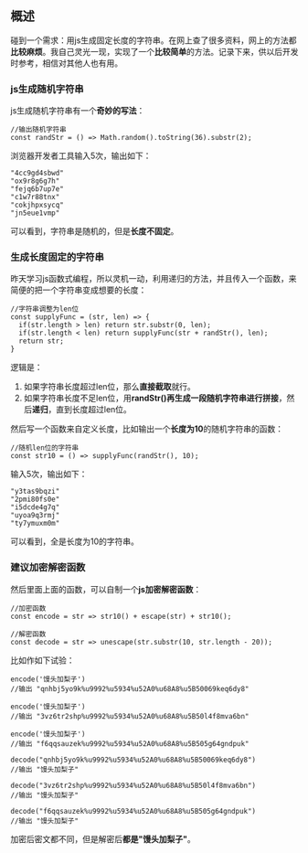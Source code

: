 ## 概述

碰到一个需求：用js生成固定长度的字符串。在网上查了很多资料，网上的方法都**比较麻烦**。我自己灵光一现，实现了一个**比较简单**的方法。记录下来，供以后开发时参考，相信对其他人也有用。

### js生成随机字符串

js生成随机字符串有一个**奇妙的写法**：

```
//输出随机字符串
const randStr = () => Math.random().toString(36).substr(2);
```

浏览器开发者工具输入5次，输出如下：

```
"4cc9gd4sbwd"
"ox9r8g6g7h"
"fejq6b7up7e"
"c1w7r88tnx"
"cokjhpxsycq"
"jn5eue1vmp"
```

可以看到，字符串是随机的，但是**长度不固定**。

### 生成长度固定的字符串

昨天学习js函数式编程，所以灵机一动，利用递归的方法，并且传入一个函数，来简便的把一个字符串变成想要的长度：

```
//字符串调整为len位
const supplyFunc = (str, len) => {
  if(str.length > len) return str.substr(0, len);
  if(str.length < len) return supplyFunc(str + randStr(), len);
  return str;
}
```

逻辑是：
1. 如果字符串长度超过len位，那么**直接截取**就行。
2. 如果字符串长度不足len位，用**randStr()**再生成一段随机字符串进行**拼接**，然后**递归**，直到长度超过len位。

然后写一个函数来自定义长度，比如输出一个**长度为10**的随机字符串的函数：

```
//随机len位的字符串
const str10 = () => supplyFunc(randStr(), 10);
```

输入5次，输出如下：

```
"y3tas9bqzi"
"2pmi80fs0e"
"i5dcde4g7q"
"uyoa9q3rmj"
"ty7ymuxm0m"
```

可以看到，全是长度为10的字符串。

### 建议加密解密函数

然后里面上面的函数，可以自制一个**js加密解密函数**：

```
//加密函数
const encode = str => str10() + escape(str) + str10();

//解密函数
const decode = str => unescape(str.substr(10, str.length - 20));
```

比如作如下试验：

```
encode('馒头加梨子')
//输出 "qnhbj5yo9k%u9992%u5934%u52A0%u68A8%u5B50069keq6dy8"

encode('馒头加梨子')
//输出 "3vz6tr2shp%u9992%u5934%u52A0%u68A8%u5B50l4f8mva6bn"

encode('馒头加梨子')
//输出 "f6qqsauzek%u9992%u5934%u52A0%u68A8%u5B505g64gndpuk"

decode("qnhbj5yo9k%u9992%u5934%u52A0%u68A8%u5B50069keq6dy8")
//输出 "馒头加梨子"

decode("3vz6tr2shp%u9992%u5934%u52A0%u68A8%u5B50l4f8mva6bn")
//输出 "馒头加梨子"

decode("f6qqsauzek%u9992%u5934%u52A0%u68A8%u5B505g64gndpuk")
//输出 "馒头加梨子"
```

加密后密文都不同，但是解密后**都是"馒头加梨子"**。
